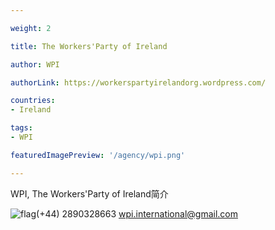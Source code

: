 ```yaml
---

weight: 2

title: The Workers'Party of Ireland

author: WPI

authorLink: https://workerspartyirelandorg.wordpress.com/ 

countries: 
- Ireland

tags: 
- WPI

featuredImagePreview: '/agency/wpi.png'

---
```


WPI, The Workers'Party of Ireland简介 

<!--more-->

![flag](/agency/wpi.png)(+44) 2890328663 wpi.international@gmail.com